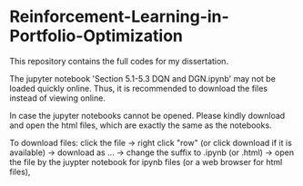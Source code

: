 # Reinforcement-Learning-in-Portfolio-Optimization

This repository contains the full codes for my dissertation.

The jupyter notebook 'Section 5.1-5.3 DQN and DGN.ipynb' may not be loaded quickly online. Thus, it is recommended to download the files instead of viewing online. 

In case the jupyter notebooks cannot be opened. Please kindly download and open the html files, which are exactly the same as the notebooks. 

To download files: click the file -> right click "row" (or click download if it is available) -> download as ... -> change the suffix to .ipynb (or .html) -> open the file by the juypter notebook for ipynb files (or a web browser for html files), 
